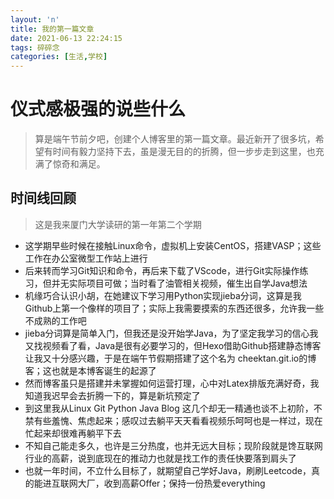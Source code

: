 ```yaml
---
layout: 'n'
title: 我的第一篇文章
date: 2021-06-13 22:24:15
tags: 碎碎念
categories: [生活,学校]
---
```

# 仪式感极强的说些什么
>算是端午节前夕吧，创建个人博客里的第一篇文章。最近新开了很多坑，希望有时间有毅力坚持下去，虽是漫无目的的折腾，但一步步走到这里，也充满了惊奇和满足。
<!-- more -->

## 时间线回顾
>这是我来厦门大学读研的第一年第二个学期

- 这学期早些时候在接触Linux命令，虚拟机上安装CentOS，搭建VASP；这些工作在办公室微型工作站上进行
- 后来转而学习Git知识和命令，再后来下载了VScode，进行Git实际操作练习，但并无实际项目可做；当时看了油管相关视频，催生出自学Java想法
- 机缘巧合认识小胡，在她建议下学习用Python实现jieba分词，这算是我Github上第一个像样的项目了；实际上我需要摸索的东西还很多，允许我一些不成熟的工作吧
- jieba分词算是简单入门，但我还是没开始学Java，为了坚定我学习的信心我又找视频看了看，Java是很有必要学习的，但Hexo借助Github搭建静态博客让我又十分感兴趣，于是在端午节假期搭建了这个名为 cheektan.git.io的博客；这也就是本博客诞生的起源了
- 然而博客虽只是搭建并未掌握如何运营打理，心中对Latex排版充满好奇，我知道我迟早会去折腾一下的，算是新坑预定了
- 到这里我从Linux Git Python Java Blog 这几个却无一精通也谈不上初阶，不禁有些羞愧、焦虑起来；感叹过去躺平天天看看视频乐呵呵也是一样过，现在忙起来却很难再躺平下去
- 不知自己能走多久，也许是三分热度，也并无远大目标；现阶段就是馋互联网行业的高薪，说到底现在的推动力也就是找工作的责任快要落到肩头了
- 也就一年时间，不立什么目标了，就期望自己学好Java，刷刷Leetcode，真的能进互联网大厂，收到高薪Offer；保持一份热爱everything